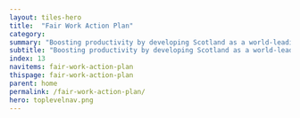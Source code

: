 ```yaml
---
layout: tiles-hero
title:  "Fair Work Action Plan"
category: 
summary: "Boosting productivity by developing Scotland as a world-leading Fair Work Nation"
subtitle: "Boosting productivity by developing Scotland as a world-leading Fair Work Nation"
index: 13
navitems: fair-work-action-plan
thispage: fair-work-action-plan
parent: home
permalink: /fair-work-action-plan/
hero: toplevelnav.png
---
```

